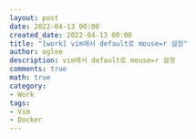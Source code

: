 ```yaml
---
layout: post
date: 2022-04-13 00:00
created_date: 2022-04-13 00:00
title: "[work] vim에서 default로 mouse=r 설정"
author: oglee
description: vim에서 default로 mouse=r 설정
comments: true
math: true
category:
- Work
tags:
- Vim
- Docker
---
```


